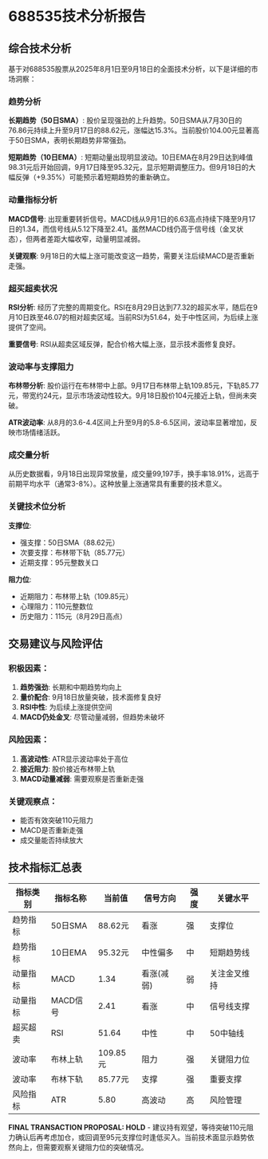 # 688535技术分析报告

## 综合技术分析

基于对688535股票从2025年8月1日至9月18日的全面技术分析，以下是详细的市场洞察：

### 趋势分析

**长期趋势（50日SMA）**: 股价呈现强劲的上升趋势。50日SMA从7月30日的76.86元持续上升至9月17日的88.62元，涨幅达15.3%。当前股价104.00元显著高于50日SMA，表明长期趋势非常强劲。

**短期趋势（10日EMA）**: 短期动量出现明显波动。10日EMA在8月29日达到峰值98.31元后开始回调，9月17日降至95.32元，显示短期调整压力。但9月18日的大幅反弹（+9.35%）可能预示着短期趋势的重新确立。

### 动量指标分析

**MACD信号**: 出现重要转折信号。MACD线从9月1日的6.63高点持续下降至9月17日的1.34，而信号线从5.12下降至2.41。虽然MACD线仍高于信号线（金叉状态），但两者差距大幅收窄，动量明显减弱。

**关键观察**: 9月18日的大幅上涨可能改变这一趋势，需要关注后续MACD是否重新走强。

### 超买超卖状况

**RSI分析**: 经历了完整的周期变化。RSI在8月29日达到77.32的超买水平，随后在9月10日跌至46.07的相对超卖区域。当前RSI为51.64，处于中性区间，为后续上涨提供了空间。

**重要信号**: RSI从超卖区域反弹，配合价格大幅上涨，显示技术面修复良好。

### 波动率与支撑阻力

**布林带分析**: 股价运行在布林带中上部。9月17日布林带上轨109.85元，下轨85.77元，带宽约24元，显示市场波动性较大。9月18日股价104元接近上轨，但尚未突破。

**ATR波动率**: 从8月的3.6-4.4区间上升至9月的5.8-6.5区间，波动率显著增加，反映市场情绪活跃。

### 成交量分析

从历史数据看，9月18日出现异常放量，成交量99,197手，换手率18.91%，远高于前期平均水平（通常3-8%）。这种放量上涨通常具有重要的技术意义。

### 关键技术位分析

**支撑位**: 
- 强支撑：50日SMA（88.62元）
- 次要支撑：布林带下轨（85.77元）
- 近期支撑：95元整数关口

**阻力位**:
- 近期阻力：布林带上轨（109.85元）
- 心理阻力：110元整数位
- 历史阻力：115元（8月29日高点）

## 交易建议与风险评估

### 积极因素：
1. **趋势强劲**: 长期和中期趋势均向上
2. **量价配合**: 9月18日放量突破，技术面修复良好
3. **RSI中性**: 为后续上涨提供空间
4. **MACD仍处金叉**: 尽管动量减弱，但趋势未破坏

### 风险因素：
1. **高波动性**: ATR显示波动率处于高位
2. **接近阻力**: 股价接近布林带上轨
3. **MACD动量减弱**: 需要观察是否重新走强

### 关键观察点：
- 能否有效突破110元阻力
- MACD是否重新走强
- 成交量能否持续放大

## 技术指标汇总表

| 指标类别 | 指标名称 | 当前值 | 信号方向 | 强度 | 关键水平 |
|---------|---------|--------|----------|------|----------|
| 趋势指标 | 50日SMA | 88.62元 | 看涨 | 强 | 支撑位 |
| 趋势指标 | 10日EMA | 95.32元 | 中性偏多 | 中 | 短期趋势线 |
| 动量指标 | MACD | 1.34 | 看涨(减弱) | 弱 | 关注金叉维持 |
| 动量指标 | MACD信号 | 2.41 | 看涨 | 中 | 信号线支撑 |
| 超买超卖 | RSI | 51.64 | 中性 | 中 | 50中轴线 |
| 波动率 | 布林上轨 | 109.85元 | 阻力 | 强 | 关键阻力位 |
| 波动率 | 布林下轨 | 85.77元 | 支撑 | 强 | 重要支撑 |
| 风险指标 | ATR | 5.80 | 高波动 | 高 | 风险管理 |

**FINAL TRANSACTION PROPOSAL: HOLD** - 建议持有观望，等待突破110元阻力确认后再考虑加仓，或回调至95元支撑位时逢低买入。当前技术面显示趋势依然向上，但需要观察关键阻力位的突破情况。